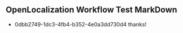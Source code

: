 ## OpenLocalization Workflow Test MarkDown

* 0dbb2749-1dc3-4fb4-b352-4e0a3dd730d4 
thanks!



<!--HONumber=Feb16_HO3-->
